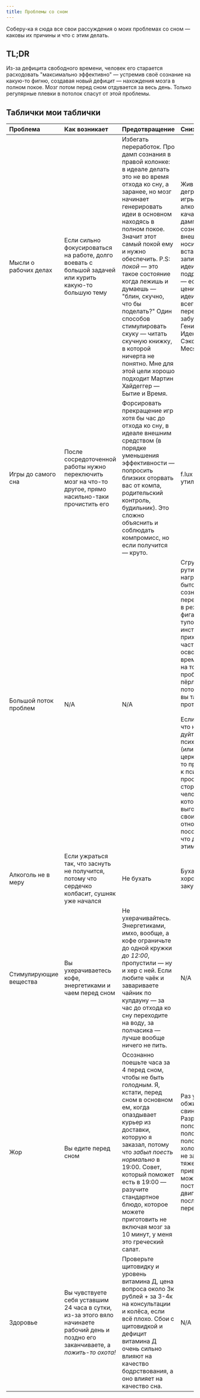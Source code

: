 ```yaml
---
title: Проблемы со сном
---
```


Соберу-ка я сюда все свои рассуждения о моих проблемах со сном — каковы их причины и что с этим делать.

## TL;DR

Из-за дефицита свободного времени, человек его старается расходовать "максимально эффективно" — устремив своё сознание на какую-то фигню, создавая новый дефицит — нахождения мозга в полном покое. Мозг потом перед сном отдувается за весь день. Только регулярные плевки в потолок спасут от этой проблемы.

## Таблички мои таблички

| Проблема | Как возникает | Предотвращение | Снижение вреда |
|:----|:----|:----|:----|
| Мысли о рабочих делах | Если сильно фокусироваться на работе, долго воевать с большой задачей или курить какую-то большую тему | Избегать переработок. Про дамп сознания в правой колонке: в идеале делать это не во время отхода ко сну, а заранее, но мозг начинает генерировать идеи в основном находясь в полном покое. Значит этот самый покой ему и нужно обеспечить. P.S: _покой_ — это такое состояние когда лежишь и думаешь — "блин, скучно, что бы поделать?" Один способов стимулировать скуку — читать скучную книжку, в которой ничерта не понятно. Мне для этой цели хорошо подходит Мартин Хайдеггер — Бытие и Время. | Живительная деградация, игры, фильмы, алкоголь в меру, качалка. Можно дампить сознание на внешние носители — вставайте, записывайте идеи со всеми подробностями — если Вы цените свои идеи, то скорее всего будете переживать что забудете Эту Гениальную Идею Которая Сэкономит 2 Месяца Работы. |
| Игры до самого сна | После сосредоточенной работы нужно переключить мозг на что-то другое, прямо насильно-таки прочистить его | Форсировать прекращение игр хотя бы час до отхода ко сну, в идеале внешним средством (в порядке уменьшения эффективности — попросить близких оторвать вас от компа, родительский контроль, будильник). Это сложно объяснить и соблюдать компромисс, но если получится — круто. | f.lux и подобные утилиты |
| Большой поток проблем | N/A | N/A | Сгружайте рутинную нагрузку (хотя бы бытовуху) с сознания, переключайтесь в режим робота, фигачьте всё тупо по инструкциям, не приходя в себя, а часть освободившегося времени тратьте на то, чтобы проблемы не пёрли таким потоком, долго вы так не протянете. <br><br>Если чувствуете, что не тянете — дуйте к психотерапевту (или к батюшке в церковь, гг), а не то придётся дуть к психиатру. Это просто сторонний человек, которому можно выговориться о своих проблемах  отношении к ним, посоветоваться, что делать-то с этим. |
| Алкоголь не в меру | Если ужраться так, что заснуть не получится, потому что сердечко колбасит, сушняк уже начался | Не бухать | Бухать в меру, хорошо закусывать |
| Стимулирующие вещества | Вы ухерачиваетесь кофе, энергетиками и чаем перед сном | Не ухерачивайтесь. Энергетиками, имхо, вообще, а кофе ограничьте до одной кружки _до 12:00_, пропустили — ну и хер с ней. Если любите чаёк и завариваете чайник по кулдауну — за час до отхода ко сну переходите на воду, за полчасика — лучше вообще ничего не пить. | N/A |
| Жор | Вы едите перед сном | Осознанно поешьте часа за 4 перед сном, чтобы не быть голодным. Я, кстати, перед сном в основном ем, когда опаздывает курьер из доставки, которую я заказал, потому что _забыл поесть нормально_ в 19:00. Совет, который поможет есть в 19:00 — разучите стандартное блюдо, которое можете приготовить не включая мозг за 10 минут, у меня это греческий салат. | Раз уж ешьте, не обжирайтесь как свинья. Разрезать бургер пополам и положить половину в холодильник — не зашквар. Если тяжело привыкать — можно постепенно двигать время последнего перекуса. |
| Здоровье | Вы чувствуете себя уставшим 24 часа в сутки, из-за этого вяло начинаете рабочий день и поздно его заканчиваете, а _пожить-то охота!_ | Проверьте щитовидку и уровень витамина Д, цена вопроса около 3к рублей + за 3-4к на консультации и колёса, если всё плохо. Сбои с щитовидкой и дефицит витамина Д очень сильно влияют на качество бодрствования, а оно влияет на качество сна. | N/A |
